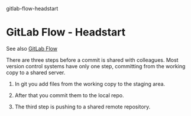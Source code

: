 gitlab-flow-headstart
# GitLab Flow - Headstart

See also [GitLab Flow](https://gitlab.com/help/workflow/gitlab_flow.md)

There are three steps before a commit is shared with colleagues. Most version control systems have only one step, committing from the working copy to a shared server. 

1) In git you add files from the working copy to the staging area. 

2) After that you commit them to the local repo. 

3) The third step is pushing to a shared remote repository.
